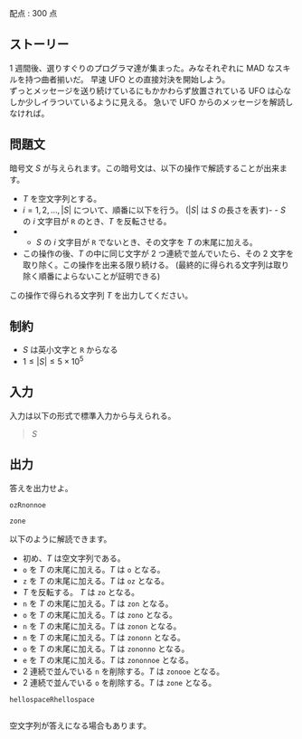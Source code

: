 配点 : $300$ 点

## ストーリー

$1$ 週間後、選りすぐりのプログラマ達が集まった。みなそれぞれに MAD なスキルを持つ曲者揃いだ。
早速 UFO との直接対決を開始しよう。<br>
ずっとメッセージを送り続けているにもかかわらず放置されている UFO は心なしか少しイラついているように見える。
急いで UFO からのメッセージを解読しなければ。

## 問題文

暗号文 $S$ が与えられます。この暗号文は、以下の操作で解読することが出来ます。

- $T$ を空文字列とする。
- $i = 1, 2, \dots, |S|$ について、順番に以下を行う。 ($|S|$ は $S$ の長さを表す)-   - $S$ の $i$ 文字目が `R` のとき、$T$ を反転させる。
-   - $S$ の $i$ 文字目が `R` でないとき、その文字を $T$ の末尾に加える。
- この操作の後、$T$ の中に同じ文字が $2$ つ連続で並んでいたら、その $2$ 文字を取り除く。この操作を出来る限り続ける。 (最終的に得られる文字列は取り除く順番によらないことが証明できる)

この操作で得られる文字列 $T$ を出力してください。

## 制約

- $S$ は英小文字と `R` からなる
- $1 \leq |S| \leq 5 \times 10^5$

## 入力

入力は以下の形式で標準入力から与えられる。

> $S$

## 出力

答えを出力せよ。

```input1
ozRnonnoe
```

```output1
zone
```

以下のように解読できます。

- 初め、$T$ は空文字列である。
- `o` を $T$ の末尾に加える。$T$ は `o` となる。
- `z` を $T$ の末尾に加える。$T$ は `oz` となる。
- $T$ を反転する。 $T$ は `zo` となる。
- `n` を $T$ の末尾に加える。$T$ は `zon` となる。
- `o` を $T$ の末尾に加える。$T$ は `zono` となる。
- `n` を $T$ の末尾に加える。$T$ は `zonon` となる。
- `n` を $T$ の末尾に加える。$T$ は `zononn` となる。
- `o` を $T$ の末尾に加える。$T$ は `zononno` となる。
- `e` を $T$ の末尾に加える。$T$ は `zononnoe` となる。
- $2$ 連続で並んでいる `n` を削除する。$T$ は `zonooe` となる。
- $2$ 連続で並んでいる `o` を削除する。$T$ は `zone` となる。

```input2
hellospaceRhellospace
```

```output2

```

空文字列が答えになる場合もあります。